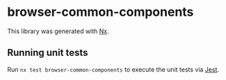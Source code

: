 # browser-common-components

This library was generated with [Nx](https://nx.dev).

## Running unit tests

Run `nx test browser-common-components` to execute the unit tests via [Jest](https://jestjs.io).
